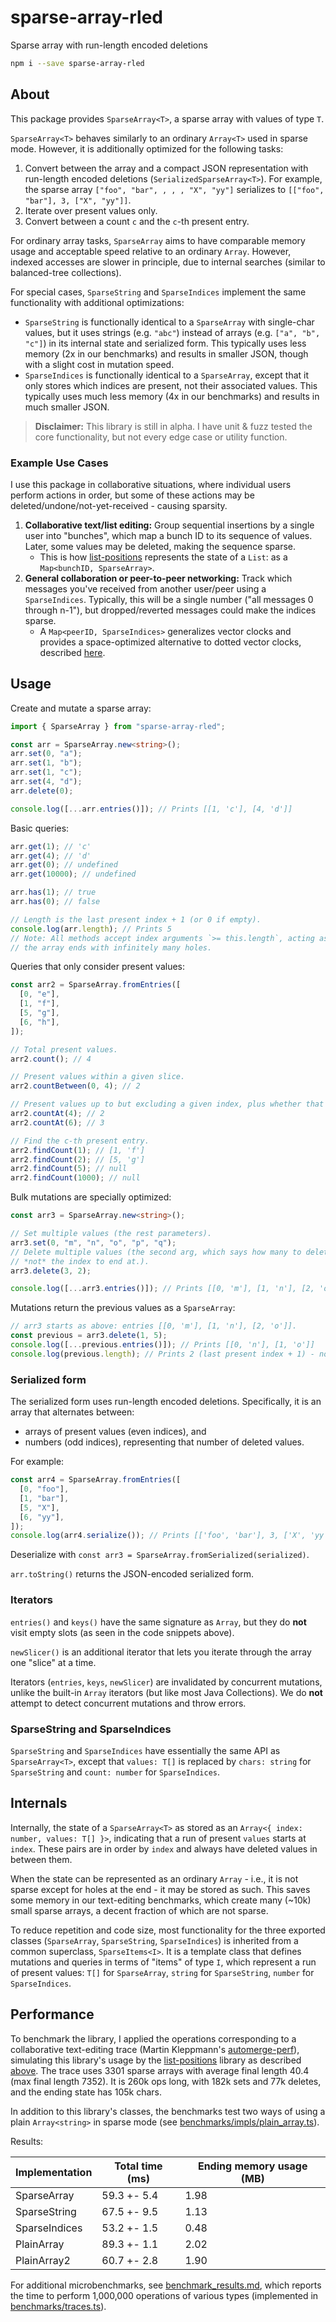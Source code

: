 # sparse-array-rled

Sparse array with run-length encoded deletions

```bash
npm i --save sparse-array-rled
```

## About

This package provides `SparseArray<T>`, a sparse array with values of type `T`.

`SparseArray<T>` behaves similarly to an ordinary `Array<T>` used in sparse mode.
However, it is additionally optimized for the following tasks:

1.  Convert between the array and a compact JSON representation
    with run-length encoded deletions (`SerializedSparseArray<T>`). For example, the sparse array `["foo", "bar", , , , "X", "yy"]` serializes to `[["foo", "bar"], 3, ["X", "yy"]]`.
2.  Iterate over present values only.
3.  Convert between a count `c` and the `c`-th present entry.

For ordinary array tasks, `SparseArray` aims to have comparable
memory usage and acceptable speed relative to an ordinary `Array`. However, indexed accesses are slower
in principle, due to internal searches (similar to balanced-tree
collections).

For special cases, `SparseString` and `SparseIndices` implement the same functionality with additional optimizations:

- `SparseString` is functionally identical to a `SparseArray` with single-char values,
  but it uses strings (e.g. `"abc"`) instead of arrays (e.g. `["a", "b", "c"]`) in its internal state
  and serialized form.
  This typically uses less memory (2x in our benchmarks) and results in smaller JSON,
  though with a slight cost in mutation speed.
- `SparseIndices` is functionally identical to a `SparseArray`, except that
  it only stores which indices are present, not their associated values.
  This typically uses much less memory (4x in our benchmarks) and results in much smaller JSON.

> **Disclaimer:** This library is still in alpha. I have unit & fuzz tested the core functionality, but not every edge case or utility function. <!-- TODO: remove -->

### Example Use Cases

I use this package in collaborative situations, where individual users perform actions in order, but some of these actions may be deleted/undone/not-yet-received - causing sparsity.

<a id="collaborative-text-editing"></a>

1. **Collaborative text/list editing:** Group sequential insertions by a single user into "bunches", which map a bunch ID to its sequence of values. Later, some values may be deleted, making the sequence sparse.
   - This is how [list-positions](https://github.com/mweidner037/list-positions#readme) represents the state of a `List`: as a `Map<bunchID, SparseArray>`.
2. **General collaboration or peer-to-peer networking:** Track which messages you've received from another user/peer using a `SparseIndices`. Typically, this will be a single number ("all messages 0 through n-1"), but dropped/reverted messages could make the indices sparse.
   - A `Map<peerID, SparseIndices>` generalizes vector clocks and provides a space-optimized alternative to dotted vector clocks, described [here](https://mattweidner.com/2023/09/26/crdt-survey-3.html#tracking-operations-vector-clocks-1).

## Usage

Create and mutate a sparse array:

```ts
import { SparseArray } from "sparse-array-rled";

const arr = SparseArray.new<string>();
arr.set(0, "a");
arr.set(1, "b");
arr.set(1, "c");
arr.set(4, "d");
arr.delete(0);

console.log([...arr.entries()]); // Prints [[1, 'c'], [4, 'd']]
```

Basic queries:

```ts
arr.get(1); // 'c'
arr.get(4); // 'd'
arr.get(0); // undefined
arr.get(10000); // undefined

arr.has(1); // true
arr.has(0); // false

// Length is the last present index + 1 (or 0 if empty).
console.log(arr.length); // Prints 5
// Note: All methods accept index arguments `>= this.length`, acting as if
// the array ends with infinitely many holes.
```

Queries that only consider present values:

```ts
const arr2 = SparseArray.fromEntries([
  [0, "e"],
  [1, "f"],
  [5, "g"],
  [6, "h"],
]);

// Total present values.
arr2.count(); // 4

// Present values within a given slice.
arr2.countBetween(0, 4); // 2

// Present values up to but excluding a given index, plus whether that index is present.
arr2.countAt(4); // 2
arr2.countAt(6); // 3

// Find the c-th present entry.
arr2.findCount(1); // [1, 'f']
arr2.findCount(2); // [5, 'g']
arr2.findCount(5); // null
arr2.findCount(1000); // null
```

Bulk mutations are specially optimized:

```ts
const arr3 = SparseArray.new<string>();

// Set multiple values (the rest parameters).
arr3.set(0, "m", "n", "o", "p", "q");
// Delete multiple values (the second arg, which says how many to delete -
// *not* the index to end at.).
arr3.delete(3, 2);

console.log([...arr3.entries()]); // Prints [[0, 'm'], [1, 'n'], [2, 'o']]
```

Mutations return the previous values as a `SparseArray`:

```ts
// arr3 starts as above: entries [[0, 'm'], [1, 'n'], [2, 'o']].
const previous = arr3.delete(1, 5);
console.log([...previous.entries()]); // Prints [[0, 'n'], [1, 'o']]
console.log(previous.length); // Prints 2 (last present index + 1) - not necessarily the delete count.
```

### Serialized form

The serialized form uses run-length encoded deletions. Specifically, it is an array that alternates between:

- arrays of present values (even indices), and
- numbers (odd indices), representing that number of deleted values.

For example:

```ts
const arr4 = SparseArray.fromEntries([
  [0, "foo"],
  [1, "bar"],
  [5, "X"],
  [6, "yy"],
]);
console.log(arr4.serialize()); // Prints [['foo', 'bar'], 3, ['X', 'yy']]
```

Deserialize with `const arr3 = SparseArray.fromSerialized(serialized)`.

`arr.toString()` returns the JSON-encoded serialized form.

### Iterators

`entries()` and `keys()` have the same signature as `Array`, but they do **not** visit empty slots (as seen in the code snippets above).

`newSlicer()` is an additional iterator that lets you iterate through the array one "slice" at a time.

Iterators (`entries`, `keys`, `newSlicer`) are invalidated by concurrent mutations, unlike the built-in `Array` iterators (but like most Java Collections). We do **not** attempt to detect concurrent mutations and throw errors.

### SparseString and SparseIndices

`SparseString` and `SparseIndices` have essentially the same API as `SparseArray<T>`, except that `values: T[]` is replaced by `chars: string` for `SparseString` and `count: number` for `SparseIndices`.

## Internals

Internally, the state of a `SparseArray<T>` as stored as an `Array<{ index: number, values: T[] }>`, indicating that a run of present `values` starts at `index`. These pairs are in order by `index` and always have deleted values in between them.

When the state can be represented as an ordinary `Array` - i.e., it is not sparse except for holes at the end - it may be stored as such. This saves some memory in our text-editing benchmarks, which create many (~10k) small sparse arrays, a decent fraction of which are not sparse.

To reduce repetition and code size, most functionality for the three exported classes (`SparseArray`, `SparseString`, `SparseIndices`) is inherited from a common superclass, `SparseItems<I>`. It is a template class that defines mutations and queries in terms of "items" of type `I`, which represent a run of present values: `T[]` for `SparseArray`, `string` for `SparseString`, `number` for `SparseIndices`.

## Performance

To benchmark the library, I applied the operations corresponding to a collaborative text-editing trace (Martin Kleppmann's [automerge-perf](https://github.com/automerge/automerge-perf)), simulating this library's usage by the [list-positions](https://github.com/mweidner037/list-positions#readme) library as described [above](#collaborative-text-editing). The trace uses 3301 sparse arrays with average final length 40.4 (max final length 7352). It is 260k ops long, with 182k sets and 77k deletes, and the ending state has 105k chars.

In addition to this library's classes, the benchmarks test two ways of using a plain `Array<string>` in sparse mode (see [benchmarks/impls/plain_array.ts](./benchmarks/impls/plain_array.ts)).

Results:

| Implementation | Total time (ms) | Ending memory usage (MB) |
| -------------- | --------------- | ------------------------ |
| SparseArray    | 59.3 +- 5.4     | 1.98                     |
| SparseString   | 67.5 +- 9.5     | 1.13                     |
| SparseIndices  | 53.2 +- 1.5     | 0.48                     |
| PlainArray     | 89.3 +- 1.1     | 2.02                     |
| PlainArray2    | 60.7 +- 2.8     | 1.90                     |

For additional microbenchmarks, see [benchmark_results.md](./benchmark_results.md), which reports the time to perform 1,000,000 operations of various types (implemented in [benchmarks/traces.ts](./benchmarks/traces.ts)).
